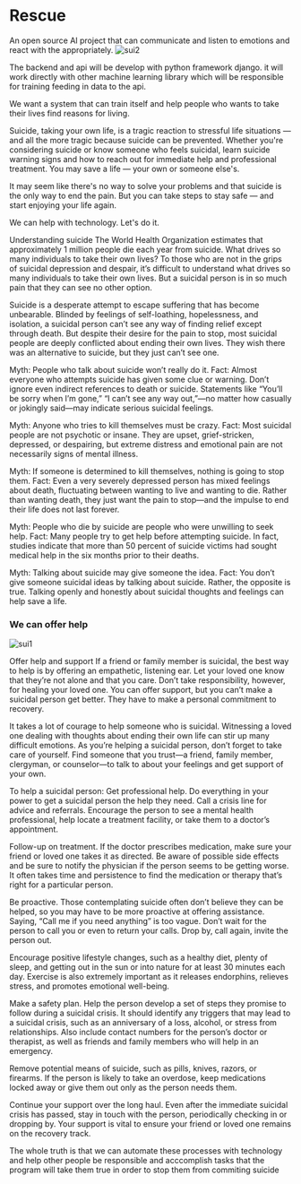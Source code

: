 # Rescue
An open source AI project that can communicate and listen to emotions and react with the appropriately.
![sui2](https://user-images.githubusercontent.com/39489124/113499989-7207dd00-9512-11eb-842b-8e87975fe171.jpeg)


The backend and api will be develop with python framework django. it will work directly with other machine learning library which will be responsible for training feeding in data to the api. 

We want a system that can train itself and help people who wants to take their lives find reasons for living. 

Suicide, taking your own life, is a tragic reaction to stressful life situations — and all the more tragic because suicide can be prevented. Whether you're considering suicide or know someone who feels suicidal, learn suicide warning signs and how to reach out for immediate help and professional treatment. You may save a life — your own or someone else's.

It may seem like there's no way to solve your problems and that suicide is the only way to end the pain. But you can take steps to stay safe — and start enjoying your life again.

We can help with technology. Let's do it.

Understanding suicide
The World Health Organization estimates that approximately 1 million people die each year from suicide. What drives so many individuals to take their own lives? To those who are not in the grips of suicidal depression and despair, it’s difficult to understand what drives so many individuals to take their own lives. But a suicidal person is in so much pain that they can see no other option.

Suicide is a desperate attempt to escape suffering that has become unbearable. Blinded by feelings of self-loathing, hopelessness, and isolation, a suicidal person can’t see any way of finding relief except through death. But despite their desire for the pain to stop, most suicidal people are deeply conflicted about ending their own lives. They wish there was an alternative to suicide, but they just can’t see one.

Myth: People who talk about suicide won’t really do it.
Fact: Almost everyone who attempts suicide has given some clue or warning. Don’t ignore even indirect references to death or suicide. Statements like “You’ll be sorry when I’m gone,” “I can’t see any way out,”—no matter how casually or jokingly said—may indicate serious suicidal feelings.

Myth: Anyone who tries to kill themselves must be crazy.
Fact: Most suicidal people are not psychotic or insane. They are upset, grief-stricken, depressed, or despairing, but extreme distress and emotional pain are not necessarily signs of mental illness.

Myth: If someone is determined to kill themselves, nothing is going to stop them.
Fact: Even a very severely depressed person has mixed feelings about death, fluctuating between wanting to live and wanting to die. Rather than wanting death, they just want the pain to stop—and the impulse to end their life does not last forever.

Myth: People who die by suicide are people who were unwilling to seek help.
Fact: Many people try to get help before attempting suicide. In fact, studies indicate that more than 50 percent of suicide victims had sought medical help in the six months prior to their deaths.

Myth: Talking about suicide may give someone the idea.
Fact: You don’t give someone suicidal ideas by talking about suicide. Rather, the opposite is true. Talking openly and honestly about suicidal thoughts and feelings can help save a life.

<h3>We can offer help</h3>

![sui1](https://user-images.githubusercontent.com/39489124/113499997-8350e980-9512-11eb-8712-ca14759aaa31.jpeg)

 Offer help and support
If a friend or family member is suicidal, the best way to help is by offering an empathetic, listening ear. Let your loved one know that they’re not alone and that you care. Don’t take responsibility, however, for healing your loved one. You can offer support, but you can’t make a suicidal person get better. They have to make a personal commitment to recovery.

It takes a lot of courage to help someone who is suicidal. Witnessing a loved one dealing with thoughts about ending their own life can stir up many difficult emotions. As you’re helping a suicidal person, don’t forget to take care of yourself. Find someone that you trust—a friend, family member, clergyman, or counselor—to talk to about your feelings and get support of your own.

To help a suicidal person:
Get professional help. Do everything in your power to get a suicidal person the help they need. Call a crisis line for advice and referrals. Encourage the person to see a mental health professional, help locate a treatment facility, or take them to a doctor’s appointment.

Follow-up on treatment. If the doctor prescribes medication, make sure your friend or loved one takes it as directed. Be aware of possible side effects and be sure to notify the physician if the person seems to be getting worse. It often takes time and persistence to find the medication or therapy that’s right for a particular person.

Be proactive. Those contemplating suicide often don’t believe they can be helped, so you may have to be more proactive at offering assistance. Saying, “Call me if you need anything” is too vague. Don’t wait for the person to call you or even to return your calls. Drop by, call again, invite the person out.

Encourage positive lifestyle changes, such as a healthy diet, plenty of sleep, and getting out in the sun or into nature for at least 30 minutes each day. Exercise is also extremely important as it releases endorphins, relieves stress, and promotes emotional well-being.

Make a safety plan. Help the person develop a set of steps they promise to follow during a suicidal crisis. It should identify any triggers that may lead to a suicidal crisis, such as an anniversary of a loss, alcohol, or stress from relationships. Also include contact numbers for the person’s doctor or therapist, as well as friends and family members who will help in an emergency.

Remove potential means of suicide, such as pills, knives, razors, or firearms. If the person is likely to take an overdose, keep medications locked away or give them out only as the person needs them.

Continue your support over the long haul. Even after the immediate suicidal crisis has passed, stay in touch with the person, periodically checking in or dropping by. Your support is vital to ensure your friend or loved one remains on the recovery track.

The whole truth is that we can automate these processes with technology and help other people be responsible and acccomplish tasks that the program will take them true in order to stop them from commiting suicide

